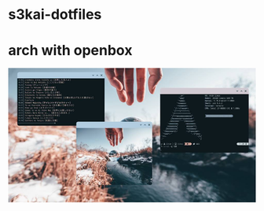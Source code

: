 # s3kai-dotfiles
# arch with openbox
![arch with openbox](https://raw.githubusercontent.com/IlhamSetiawan/s3kai-dotfiles/master/arch%20with%20openbox.jpg) <br />
